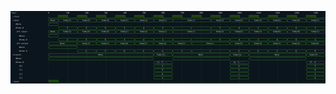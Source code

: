 

<p>
<svg viewBox="0 0 1651 380" xmlns="http://www.w3.org/2000/svg">
<defs>
<clipPath id="clip">
<rect height="380" width="1651" x="0" y="0"/>
</clipPath>
</defs>
<rect fill="#0B151D" height="380" stroke="darkblue" width="1651" x="0" y="0"/>
<line stroke="#333333" stroke-width="1" x1="200" x2="200" y1="0" y2="380"/>
<text clip-path="url(#clip)" dominant-baseline="middle" fill="#D4D4D4" font-family="monospace" font-size="10px" text-anchor="middle" x="200" y="10">
0
</text>
<line stroke="#333333" stroke-width="1" x1="300" x2="300" y1="0" y2="380"/>
<text clip-path="url(#clip)" dominant-baseline="middle" fill="#D4D4D4" font-family="monospace" font-size="10px" text-anchor="middle" x="300" y="10">
100
</text>
<line stroke="#333333" stroke-width="1" x1="400" x2="400" y1="0" y2="380"/>
<text clip-path="url(#clip)" dominant-baseline="middle" fill="#D4D4D4" font-family="monospace" font-size="10px" text-anchor="middle" x="400" y="10">
200
</text>
<line stroke="#333333" stroke-width="1" x1="500" x2="500" y1="0" y2="380"/>
<text clip-path="url(#clip)" dominant-baseline="middle" fill="#D4D4D4" font-family="monospace" font-size="10px" text-anchor="middle" x="500" y="10">
300
</text>
<line stroke="#333333" stroke-width="1" x1="600" x2="600" y1="0" y2="380"/>
<text clip-path="url(#clip)" dominant-baseline="middle" fill="#D4D4D4" font-family="monospace" font-size="10px" text-anchor="middle" x="600" y="10">
400
</text>
<line stroke="#333333" stroke-width="1" x1="700" x2="700" y1="0" y2="380"/>
<text clip-path="url(#clip)" dominant-baseline="middle" fill="#D4D4D4" font-family="monospace" font-size="10px" text-anchor="middle" x="700" y="10">
500
</text>
<line stroke="#333333" stroke-width="1" x1="800" x2="800" y1="0" y2="380"/>
<text clip-path="url(#clip)" dominant-baseline="middle" fill="#D4D4D4" font-family="monospace" font-size="10px" text-anchor="middle" x="800" y="10">
600
</text>
<line stroke="#333333" stroke-width="1" x1="900" x2="900" y1="0" y2="380"/>
<text clip-path="url(#clip)" dominant-baseline="middle" fill="#D4D4D4" font-family="monospace" font-size="10px" text-anchor="middle" x="900" y="10">
700
</text>
<line stroke="#333333" stroke-width="1" x1="1000" x2="1000" y1="0" y2="380"/>
<text clip-path="url(#clip)" dominant-baseline="middle" fill="#D4D4D4" font-family="monospace" font-size="10px" text-anchor="middle" x="1000" y="10">
800
</text>
<line stroke="#333333" stroke-width="1" x1="1100" x2="1100" y1="0" y2="380"/>
<text clip-path="url(#clip)" dominant-baseline="middle" fill="#D4D4D4" font-family="monospace" font-size="10px" text-anchor="middle" x="1100" y="10">
900
</text>
<line stroke="#333333" stroke-width="1" x1="1200" x2="1200" y1="0" y2="380"/>
<text clip-path="url(#clip)" dominant-baseline="middle" fill="#D4D4D4" font-family="monospace" font-size="10px" text-anchor="middle" x="1200" y="10">
1000
</text>
<line stroke="#333333" stroke-width="1" x1="1300" x2="1300" y1="0" y2="380"/>
<text clip-path="url(#clip)" dominant-baseline="middle" fill="#D4D4D4" font-family="monospace" font-size="10px" text-anchor="middle" x="1300" y="10">
1100
</text>
<line stroke="#333333" stroke-width="1" x1="1400" x2="1400" y1="0" y2="380"/>
<text clip-path="url(#clip)" dominant-baseline="middle" fill="#D4D4D4" font-family="monospace" font-size="10px" text-anchor="middle" x="1400" y="10">
1200
</text>
<line stroke="#333333" stroke-width="1" x1="1500" x2="1500" y1="0" y2="380"/>
<text clip-path="url(#clip)" dominant-baseline="middle" fill="#D4D4D4" font-family="monospace" font-size="10px" text-anchor="middle" x="1500" y="10">
1300
</text>
<line stroke="#333333" stroke-width="1" x1="1600" x2="1600" y1="0" y2="380"/>
<text clip-path="url(#clip)" dominant-baseline="middle" fill="#D4D4D4" font-family="monospace" font-size="10px" text-anchor="middle" x="1600" y="10">
1400
</text>
<text dominant-baseline="middle" fill="#D4D4D4" font-family="monospace" font-size="10px" text-anchor="start" x="3" y="10">
Time:
</text>
<text dominant-baseline="middle" fill="#D4D4D4" font-family="monospace" font-size="10px" text-anchor="start" x="3" xml:space="preserve" y="30">
.clock
<title>top.clock</title>
</text>
<path d="M 200 30 L 200 37 L 250 37 L 250 30" fill="none" stroke="#56C126" stroke-width="1"/>
<rect fill="#1C400C" height="14" stroke="none" width="48" x="251" y="23"/>
<path d="M 250 30 L 250 23 L 300 23 L 300 30" fill="none" stroke="#56C126" stroke-width="1"/>
<path d="M 300 30 L 300 37 L 350 37 L 350 30" fill="none" stroke="#56C126" stroke-width="1"/>
<rect fill="#1C400C" height="14" stroke="none" width="48" x="351" y="23"/>
<path d="M 350 30 L 350 23 L 400 23 L 400 30" fill="none" stroke="#56C126" stroke-width="1"/>
<path d="M 400 30 L 400 37 L 450 37 L 450 30" fill="none" stroke="#56C126" stroke-width="1"/>
<rect fill="#1C400C" height="14" stroke="none" width="48" x="451" y="23"/>
<path d="M 450 30 L 450 23 L 500 23 L 500 30" fill="none" stroke="#56C126" stroke-width="1"/>
<path d="M 500 30 L 500 37 L 550 37 L 550 30" fill="none" stroke="#56C126" stroke-width="1"/>
<rect fill="#1C400C" height="14" stroke="none" width="48" x="551" y="23"/>
<path d="M 550 30 L 550 23 L 600 23 L 600 30" fill="none" stroke="#56C126" stroke-width="1"/>
<path d="M 600 30 L 600 37 L 650 37 L 650 30" fill="none" stroke="#56C126" stroke-width="1"/>
<rect fill="#1C400C" height="14" stroke="none" width="48" x="651" y="23"/>
<path d="M 650 30 L 650 23 L 700 23 L 700 30" fill="none" stroke="#56C126" stroke-width="1"/>
<path d="M 700 30 L 700 37 L 750 37 L 750 30" fill="none" stroke="#56C126" stroke-width="1"/>
<rect fill="#1C400C" height="14" stroke="none" width="48" x="751" y="23"/>
<path d="M 750 30 L 750 23 L 800 23 L 800 30" fill="none" stroke="#56C126" stroke-width="1"/>
<path d="M 800 30 L 800 37 L 850 37 L 850 30" fill="none" stroke="#56C126" stroke-width="1"/>
<rect fill="#1C400C" height="14" stroke="none" width="48" x="851" y="23"/>
<path d="M 850 30 L 850 23 L 900 23 L 900 30" fill="none" stroke="#56C126" stroke-width="1"/>
<path d="M 900 30 L 900 37 L 950 37 L 950 30" fill="none" stroke="#56C126" stroke-width="1"/>
<rect fill="#1C400C" height="14" stroke="none" width="48" x="951" y="23"/>
<path d="M 950 30 L 950 23 L 1000 23 L 1000 30" fill="none" stroke="#56C126" stroke-width="1"/>
<path d="M 1000 30 L 1000 37 L 1050 37 L 1050 30" fill="none" stroke="#56C126" stroke-width="1"/>
<rect fill="#1C400C" height="14" stroke="none" width="48" x="1051" y="23"/>
<path d="M 1050 30 L 1050 23 L 1100 23 L 1100 30" fill="none" stroke="#56C126" stroke-width="1"/>
<path d="M 1100 30 L 1100 37 L 1150 37 L 1150 30" fill="none" stroke="#56C126" stroke-width="1"/>
<rect fill="#1C400C" height="14" stroke="none" width="48" x="1151" y="23"/>
<path d="M 1150 30 L 1150 23 L 1200 23 L 1200 30" fill="none" stroke="#56C126" stroke-width="1"/>
<path d="M 1200 30 L 1200 37 L 1250 37 L 1250 30" fill="none" stroke="#56C126" stroke-width="1"/>
<rect fill="#1C400C" height="14" stroke="none" width="48" x="1251" y="23"/>
<path d="M 1250 30 L 1250 23 L 1300 23 L 1300 30" fill="none" stroke="#56C126" stroke-width="1"/>
<path d="M 1300 30 L 1300 37 L 1350 37 L 1350 30" fill="none" stroke="#56C126" stroke-width="1"/>
<rect fill="#1C400C" height="14" stroke="none" width="48" x="1351" y="23"/>
<path d="M 1350 30 L 1350 23 L 1400 23 L 1400 30" fill="none" stroke="#56C126" stroke-width="1"/>
<path d="M 1400 30 L 1400 37 L 1450 37 L 1450 30" fill="none" stroke="#56C126" stroke-width="1"/>
<rect fill="#1C400C" height="14" stroke="none" width="48" x="1451" y="23"/>
<path d="M 1450 30 L 1450 23 L 1500 23 L 1500 30" fill="none" stroke="#56C126" stroke-width="1"/>
<path d="M 1500 30 L 1500 37 L 1550 37 L 1550 30" fill="none" stroke="#56C126" stroke-width="1"/>
<rect fill="#1C400C" height="14" stroke="none" width="48" x="1551" y="23"/>
<path d="M 1550 30 L 1550 23 L 1600 23 L 1600 30" fill="none" stroke="#56C126" stroke-width="1"/>
<path d="M 1600 30 L 1600 37 L 1650 37 L 1650 30" fill="none" stroke="#56C126" stroke-width="1"/>
<text dominant-baseline="middle" fill="#D4D4D4" font-family="monospace" font-size="10px" text-anchor="start" x="3" xml:space="preserve" y="50">
.input
<title>top.input</title>
</text>
<path d="M 200 50 L 203 43 L 248 43 L 251 50 L 248 57 L 203 57 Z" fill="none" stroke="#56C126" stroke-width="1"/>
<text dominant-baseline="middle" fill="#D4D4D4" font-family="monospace" font-size="10px" text-anchor="middle" x="225" xml:space="preserve" y="50">
None
<title>None</title>
</text>
<path d="M 251 50 L 254 43 L 348 43 L 351 50 L 348 57 L 254 57 Z" fill="none" stroke="#56C126" stroke-width="1"/>
<text dominant-baseline="middle" fill="#D4D4D4" font-family="monospace" font-size="10px" text-anchor="middle" x="301" xml:space="preserve" y="50">
Some(2)
<title>Some(2)</title>
</text>
<path d="M 351 50 L 354 43 L 448 43 L 451 50 L 448 57 L 354 57 Z" fill="none" stroke="#56C126" stroke-width="1"/>
<text dominant-baseline="middle" fill="#D4D4D4" font-family="monospace" font-size="10px" text-anchor="middle" x="401" xml:space="preserve" y="50">
Some(5)
<title>Some(5)</title>
</text>
<path d="M 451 50 L 454 43 L 548 43 L 551 50 L 548 57 L 454 57 Z" fill="none" stroke="#56C126" stroke-width="1"/>
<text dominant-baseline="middle" fill="#D4D4D4" font-family="monospace" font-size="10px" text-anchor="middle" x="501" xml:space="preserve" y="50">
Some(6)
<title>Some(6)</title>
</text>
<path d="M 551 50 L 554 43 L 648 43 L 651 50 L 648 57 L 554 57 Z" fill="none" stroke="#56C126" stroke-width="1"/>
<text dominant-baseline="middle" fill="#D4D4D4" font-family="monospace" font-size="10px" text-anchor="middle" x="601" xml:space="preserve" y="50">
Some(2)
<title>Some(2)</title>
</text>
<path d="M 651 50 L 654 43 L 748 43 L 751 50 L 748 57 L 654 57 Z" fill="none" stroke="#56C126" stroke-width="1"/>
<text dominant-baseline="middle" fill="#D4D4D4" font-family="monospace" font-size="10px" text-anchor="middle" x="701" xml:space="preserve" y="50">
Some(a)
<title>Some(a)</title>
</text>
<path d="M 751 50 L 754 43 L 848 43 L 851 50 L 848 57 L 754 57 Z" fill="none" stroke="#56C126" stroke-width="1"/>
<text dominant-baseline="middle" fill="#D4D4D4" font-family="monospace" font-size="10px" text-anchor="middle" x="801" xml:space="preserve" y="50">
Some(1)
<title>Some(1)</title>
</text>
<path d="M 851 50 L 854 43 L 1048 43 L 1051 50 L 1048 57 L 854 57 Z" fill="none" stroke="#56C126" stroke-width="1"/>
<text dominant-baseline="middle" fill="#D4D4D4" font-family="monospace" font-size="10px" text-anchor="middle" x="951" xml:space="preserve" y="50">
Some(c)
<title>Some(c)</title>
</text>
<path d="M 1051 50 L 1054 43 L 1148 43 L 1151 50 L 1148 57 L 1054 57 Z" fill="none" stroke="#56C126" stroke-width="1"/>
<text dominant-baseline="middle" fill="#D4D4D4" font-family="monospace" font-size="10px" text-anchor="middle" x="1101" xml:space="preserve" y="50">
Some(5)
<title>Some(5)</title>
</text>
<path d="M 1151 50 L 1154 43 L 1248 43 L 1251 50 L 1248 57 L 1154 57 Z" fill="none" stroke="#56C126" stroke-width="1"/>
<text dominant-baseline="middle" fill="#D4D4D4" font-family="monospace" font-size="10px" text-anchor="middle" x="1201" xml:space="preserve" y="50">
Some(d)
<title>Some(d)</title>
</text>
<path d="M 1251 50 L 1254 43 L 1348 43 L 1351 50 L 1348 57 L 1254 57 Z" fill="none" stroke="#56C126" stroke-width="1"/>
<text dominant-baseline="middle" fill="#D4D4D4" font-family="monospace" font-size="10px" text-anchor="middle" x="1301" xml:space="preserve" y="50">
Some(1)
<title>Some(1)</title>
</text>
<path d="M 1351 50 L 1354 43 L 1448 43 L 1451 50 L 1448 57 L 1354 57 Z" fill="none" stroke="#56C126" stroke-width="1"/>
<text dominant-baseline="middle" fill="#D4D4D4" font-family="monospace" font-size="10px" text-anchor="middle" x="1401" xml:space="preserve" y="50">
Some(b)
<title>Some(b)</title>
</text>
<path d="M 1451 50 L 1454 43 L 1548 43 L 1551 50 L 1548 57 L 1454 57 Z" fill="none" stroke="#56C126" stroke-width="1"/>
<text dominant-baseline="middle" fill="#D4D4D4" font-family="monospace" font-size="10px" text-anchor="middle" x="1501" xml:space="preserve" y="50">
Some(6)
<title>Some(6)</title>
</text>
<path d="M 1551 50 L 1554 43 L 1648 43 L 1651 50 L 1648 57 L 1554 57 Z" fill="none" stroke="#56C126" stroke-width="1"/>
<text dominant-baseline="middle" fill="#D4D4D4" font-family="monospace" font-size="10px" text-anchor="middle" x="1601" xml:space="preserve" y="50">
Some(1)
<title>Some(1)</title>
</text>
<text dominant-baseline="middle" fill="#D4D4D4" font-family="monospace" font-size="10px" text-anchor="start" x="3" xml:space="preserve" y="70">
   #None
<title>top.input#None</title>
</text>
<path d="M 200 70 L 203 63 L 248 63 L 251 70 L 248 77 L 203 77 Z" fill="none" stroke="#56C126" stroke-width="1"/>
<text dominant-baseline="middle" fill="#D4D4D4" font-family="monospace" font-size="10px" text-anchor="middle" x="225" xml:space="preserve" y="70">

<title></title>
</text>
<text dominant-baseline="middle" fill="#D4D4D4" font-family="monospace" font-size="10px" text-anchor="start" x="3" xml:space="preserve" y="90">
   #Some.0
<title>top.input#Some.0</title>
</text>
<path d="M 251 90 L 254 83 L 348 83 L 351 90 L 348 97 L 254 97 Z" fill="none" stroke="#56C126" stroke-width="1"/>
<text dominant-baseline="middle" fill="#D4D4D4" font-family="monospace" font-size="10px" text-anchor="middle" x="301" xml:space="preserve" y="90">
2
<title>2</title>
</text>
<path d="M 351 90 L 354 83 L 448 83 L 451 90 L 448 97 L 354 97 Z" fill="none" stroke="#56C126" stroke-width="1"/>
<text dominant-baseline="middle" fill="#D4D4D4" font-family="monospace" font-size="10px" text-anchor="middle" x="401" xml:space="preserve" y="90">
5
<title>5</title>
</text>
<path d="M 451 90 L 454 83 L 548 83 L 551 90 L 548 97 L 454 97 Z" fill="none" stroke="#56C126" stroke-width="1"/>
<text dominant-baseline="middle" fill="#D4D4D4" font-family="monospace" font-size="10px" text-anchor="middle" x="501" xml:space="preserve" y="90">
6
<title>6</title>
</text>
<path d="M 551 90 L 554 83 L 648 83 L 651 90 L 648 97 L 554 97 Z" fill="none" stroke="#56C126" stroke-width="1"/>
<text dominant-baseline="middle" fill="#D4D4D4" font-family="monospace" font-size="10px" text-anchor="middle" x="601" xml:space="preserve" y="90">
2
<title>2</title>
</text>
<path d="M 651 90 L 654 83 L 748 83 L 751 90 L 748 97 L 654 97 Z" fill="none" stroke="#56C126" stroke-width="1"/>
<text dominant-baseline="middle" fill="#D4D4D4" font-family="monospace" font-size="10px" text-anchor="middle" x="701" xml:space="preserve" y="90">
a
<title>a</title>
</text>
<path d="M 751 90 L 754 83 L 848 83 L 851 90 L 848 97 L 754 97 Z" fill="none" stroke="#56C126" stroke-width="1"/>
<text dominant-baseline="middle" fill="#D4D4D4" font-family="monospace" font-size="10px" text-anchor="middle" x="801" xml:space="preserve" y="90">
1
<title>1</title>
</text>
<path d="M 851 90 L 854 83 L 1048 83 L 1051 90 L 1048 97 L 854 97 Z" fill="none" stroke="#56C126" stroke-width="1"/>
<text dominant-baseline="middle" fill="#D4D4D4" font-family="monospace" font-size="10px" text-anchor="middle" x="951" xml:space="preserve" y="90">
c
<title>c</title>
</text>
<path d="M 1051 90 L 1054 83 L 1148 83 L 1151 90 L 1148 97 L 1054 97 Z" fill="none" stroke="#56C126" stroke-width="1"/>
<text dominant-baseline="middle" fill="#D4D4D4" font-family="monospace" font-size="10px" text-anchor="middle" x="1101" xml:space="preserve" y="90">
5
<title>5</title>
</text>
<path d="M 1151 90 L 1154 83 L 1248 83 L 1251 90 L 1248 97 L 1154 97 Z" fill="none" stroke="#56C126" stroke-width="1"/>
<text dominant-baseline="middle" fill="#D4D4D4" font-family="monospace" font-size="10px" text-anchor="middle" x="1201" xml:space="preserve" y="90">
d
<title>d</title>
</text>
<path d="M 1251 90 L 1254 83 L 1348 83 L 1351 90 L 1348 97 L 1254 97 Z" fill="none" stroke="#56C126" stroke-width="1"/>
<text dominant-baseline="middle" fill="#D4D4D4" font-family="monospace" font-size="10px" text-anchor="middle" x="1301" xml:space="preserve" y="90">
1
<title>1</title>
</text>
<path d="M 1351 90 L 1354 83 L 1448 83 L 1451 90 L 1448 97 L 1354 97 Z" fill="none" stroke="#56C126" stroke-width="1"/>
<text dominant-baseline="middle" fill="#D4D4D4" font-family="monospace" font-size="10px" text-anchor="middle" x="1401" xml:space="preserve" y="90">
b
<title>b</title>
</text>
<path d="M 1451 90 L 1454 83 L 1548 83 L 1551 90 L 1548 97 L 1454 97 Z" fill="none" stroke="#56C126" stroke-width="1"/>
<text dominant-baseline="middle" fill="#D4D4D4" font-family="monospace" font-size="10px" text-anchor="middle" x="1501" xml:space="preserve" y="90">
6
<title>6</title>
</text>
<path d="M 1551 90 L 1554 83 L 1648 83 L 1651 90 L 1648 97 L 1554 97 Z" fill="none" stroke="#56C126" stroke-width="1"/>
<text dominant-baseline="middle" fill="#D4D4D4" font-family="monospace" font-size="10px" text-anchor="middle" x="1601" xml:space="preserve" y="90">
1
<title>1</title>
</text>
<text dominant-baseline="middle" fill="#D4D4D4" font-family="monospace" font-size="10px" text-anchor="start" x="3" xml:space="preserve" y="110">
   .dff.input
<title>top.input.dff.input</title>
</text>
<path d="M 200 110 L 203 103 L 248 103 L 251 110 L 248 117 L 203 117 Z" fill="none" stroke="#56C126" stroke-width="1"/>
<text dominant-baseline="middle" fill="#D4D4D4" font-family="monospace" font-size="10px" text-anchor="middle" x="225" xml:space="preserve" y="110">
None
<title>None</title>
</text>
<path d="M 251 110 L 254 103 L 348 103 L 351 110 L 348 117 L 254 117 Z" fill="none" stroke="#56C126" stroke-width="1"/>
<text dominant-baseline="middle" fill="#D4D4D4" font-family="monospace" font-size="10px" text-anchor="middle" x="301" xml:space="preserve" y="110">
Some(2)
<title>Some(2)</title>
</text>
<path d="M 351 110 L 354 103 L 448 103 L 451 110 L 448 117 L 354 117 Z" fill="none" stroke="#56C126" stroke-width="1"/>
<text dominant-baseline="middle" fill="#D4D4D4" font-family="monospace" font-size="10px" text-anchor="middle" x="401" xml:space="preserve" y="110">
Some(5)
<title>Some(5)</title>
</text>
<path d="M 451 110 L 454 103 L 548 103 L 551 110 L 548 117 L 454 117 Z" fill="none" stroke="#56C126" stroke-width="1"/>
<text dominant-baseline="middle" fill="#D4D4D4" font-family="monospace" font-size="10px" text-anchor="middle" x="501" xml:space="preserve" y="110">
Some(6)
<title>Some(6)</title>
</text>
<path d="M 551 110 L 554 103 L 648 103 L 651 110 L 648 117 L 554 117 Z" fill="none" stroke="#56C126" stroke-width="1"/>
<text dominant-baseline="middle" fill="#D4D4D4" font-family="monospace" font-size="10px" text-anchor="middle" x="601" xml:space="preserve" y="110">
Some(2)
<title>Some(2)</title>
</text>
<path d="M 651 110 L 654 103 L 748 103 L 751 110 L 748 117 L 654 117 Z" fill="none" stroke="#56C126" stroke-width="1"/>
<text dominant-baseline="middle" fill="#D4D4D4" font-family="monospace" font-size="10px" text-anchor="middle" x="701" xml:space="preserve" y="110">
Some(a)
<title>Some(a)</title>
</text>
<path d="M 751 110 L 754 103 L 848 103 L 851 110 L 848 117 L 754 117 Z" fill="none" stroke="#56C126" stroke-width="1"/>
<text dominant-baseline="middle" fill="#D4D4D4" font-family="monospace" font-size="10px" text-anchor="middle" x="801" xml:space="preserve" y="110">
Some(1)
<title>Some(1)</title>
</text>
<path d="M 851 110 L 854 103 L 1048 103 L 1051 110 L 1048 117 L 854 117 Z" fill="none" stroke="#56C126" stroke-width="1"/>
<text dominant-baseline="middle" fill="#D4D4D4" font-family="monospace" font-size="10px" text-anchor="middle" x="951" xml:space="preserve" y="110">
Some(c)
<title>Some(c)</title>
</text>
<path d="M 1051 110 L 1054 103 L 1148 103 L 1151 110 L 1148 117 L 1054 117 Z" fill="none" stroke="#56C126" stroke-width="1"/>
<text dominant-baseline="middle" fill="#D4D4D4" font-family="monospace" font-size="10px" text-anchor="middle" x="1101" xml:space="preserve" y="110">
Some(5)
<title>Some(5)</title>
</text>
<path d="M 1151 110 L 1154 103 L 1248 103 L 1251 110 L 1248 117 L 1154 117 Z" fill="none" stroke="#56C126" stroke-width="1"/>
<text dominant-baseline="middle" fill="#D4D4D4" font-family="monospace" font-size="10px" text-anchor="middle" x="1201" xml:space="preserve" y="110">
Some(d)
<title>Some(d)</title>
</text>
<path d="M 1251 110 L 1254 103 L 1348 103 L 1351 110 L 1348 117 L 1254 117 Z" fill="none" stroke="#56C126" stroke-width="1"/>
<text dominant-baseline="middle" fill="#D4D4D4" font-family="monospace" font-size="10px" text-anchor="middle" x="1301" xml:space="preserve" y="110">
Some(1)
<title>Some(1)</title>
</text>
<path d="M 1351 110 L 1354 103 L 1448 103 L 1451 110 L 1448 117 L 1354 117 Z" fill="none" stroke="#56C126" stroke-width="1"/>
<text dominant-baseline="middle" fill="#D4D4D4" font-family="monospace" font-size="10px" text-anchor="middle" x="1401" xml:space="preserve" y="110">
Some(b)
<title>Some(b)</title>
</text>
<path d="M 1451 110 L 1454 103 L 1548 103 L 1551 110 L 1548 117 L 1454 117 Z" fill="none" stroke="#56C126" stroke-width="1"/>
<text dominant-baseline="middle" fill="#D4D4D4" font-family="monospace" font-size="10px" text-anchor="middle" x="1501" xml:space="preserve" y="110">
Some(6)
<title>Some(6)</title>
</text>
<path d="M 1551 110 L 1554 103 L 1648 103 L 1651 110 L 1648 117 L 1554 117 Z" fill="none" stroke="#56C126" stroke-width="1"/>
<text dominant-baseline="middle" fill="#D4D4D4" font-family="monospace" font-size="10px" text-anchor="middle" x="1601" xml:space="preserve" y="110">
Some(1)
<title>Some(1)</title>
</text>
<text dominant-baseline="middle" fill="#D4D4D4" font-family="monospace" font-size="10px" text-anchor="start" x="3" xml:space="preserve" y="130">
      #None
<title>top.input.dff.input#None</title>
</text>
<path d="M 200 130 L 203 123 L 248 123 L 251 130 L 248 137 L 203 137 Z" fill="none" stroke="#56C126" stroke-width="1"/>
<text dominant-baseline="middle" fill="#D4D4D4" font-family="monospace" font-size="10px" text-anchor="middle" x="225" xml:space="preserve" y="130">

<title></title>
</text>
<text dominant-baseline="middle" fill="#D4D4D4" font-family="monospace" font-size="10px" text-anchor="start" x="3" xml:space="preserve" y="150">
      #Some.0
<title>top.input.dff.input#Some.0</title>
</text>
<path d="M 251 150 L 254 143 L 348 143 L 351 150 L 348 157 L 254 157 Z" fill="none" stroke="#56C126" stroke-width="1"/>
<text dominant-baseline="middle" fill="#D4D4D4" font-family="monospace" font-size="10px" text-anchor="middle" x="301" xml:space="preserve" y="150">
2
<title>2</title>
</text>
<path d="M 351 150 L 354 143 L 448 143 L 451 150 L 448 157 L 354 157 Z" fill="none" stroke="#56C126" stroke-width="1"/>
<text dominant-baseline="middle" fill="#D4D4D4" font-family="monospace" font-size="10px" text-anchor="middle" x="401" xml:space="preserve" y="150">
5
<title>5</title>
</text>
<path d="M 451 150 L 454 143 L 548 143 L 551 150 L 548 157 L 454 157 Z" fill="none" stroke="#56C126" stroke-width="1"/>
<text dominant-baseline="middle" fill="#D4D4D4" font-family="monospace" font-size="10px" text-anchor="middle" x="501" xml:space="preserve" y="150">
6
<title>6</title>
</text>
<path d="M 551 150 L 554 143 L 648 143 L 651 150 L 648 157 L 554 157 Z" fill="none" stroke="#56C126" stroke-width="1"/>
<text dominant-baseline="middle" fill="#D4D4D4" font-family="monospace" font-size="10px" text-anchor="middle" x="601" xml:space="preserve" y="150">
2
<title>2</title>
</text>
<path d="M 651 150 L 654 143 L 748 143 L 751 150 L 748 157 L 654 157 Z" fill="none" stroke="#56C126" stroke-width="1"/>
<text dominant-baseline="middle" fill="#D4D4D4" font-family="monospace" font-size="10px" text-anchor="middle" x="701" xml:space="preserve" y="150">
a
<title>a</title>
</text>
<path d="M 751 150 L 754 143 L 848 143 L 851 150 L 848 157 L 754 157 Z" fill="none" stroke="#56C126" stroke-width="1"/>
<text dominant-baseline="middle" fill="#D4D4D4" font-family="monospace" font-size="10px" text-anchor="middle" x="801" xml:space="preserve" y="150">
1
<title>1</title>
</text>
<path d="M 851 150 L 854 143 L 1048 143 L 1051 150 L 1048 157 L 854 157 Z" fill="none" stroke="#56C126" stroke-width="1"/>
<text dominant-baseline="middle" fill="#D4D4D4" font-family="monospace" font-size="10px" text-anchor="middle" x="951" xml:space="preserve" y="150">
c
<title>c</title>
</text>
<path d="M 1051 150 L 1054 143 L 1148 143 L 1151 150 L 1148 157 L 1054 157 Z" fill="none" stroke="#56C126" stroke-width="1"/>
<text dominant-baseline="middle" fill="#D4D4D4" font-family="monospace" font-size="10px" text-anchor="middle" x="1101" xml:space="preserve" y="150">
5
<title>5</title>
</text>
<path d="M 1151 150 L 1154 143 L 1248 143 L 1251 150 L 1248 157 L 1154 157 Z" fill="none" stroke="#56C126" stroke-width="1"/>
<text dominant-baseline="middle" fill="#D4D4D4" font-family="monospace" font-size="10px" text-anchor="middle" x="1201" xml:space="preserve" y="150">
d
<title>d</title>
</text>
<path d="M 1251 150 L 1254 143 L 1348 143 L 1351 150 L 1348 157 L 1254 157 Z" fill="none" stroke="#56C126" stroke-width="1"/>
<text dominant-baseline="middle" fill="#D4D4D4" font-family="monospace" font-size="10px" text-anchor="middle" x="1301" xml:space="preserve" y="150">
1
<title>1</title>
</text>
<path d="M 1351 150 L 1354 143 L 1448 143 L 1451 150 L 1448 157 L 1354 157 Z" fill="none" stroke="#56C126" stroke-width="1"/>
<text dominant-baseline="middle" fill="#D4D4D4" font-family="monospace" font-size="10px" text-anchor="middle" x="1401" xml:space="preserve" y="150">
b
<title>b</title>
</text>
<path d="M 1451 150 L 1454 143 L 1548 143 L 1551 150 L 1548 157 L 1454 157 Z" fill="none" stroke="#56C126" stroke-width="1"/>
<text dominant-baseline="middle" fill="#D4D4D4" font-family="monospace" font-size="10px" text-anchor="middle" x="1501" xml:space="preserve" y="150">
6
<title>6</title>
</text>
<path d="M 1551 150 L 1554 143 L 1648 143 L 1651 150 L 1648 157 L 1554 157 Z" fill="none" stroke="#56C126" stroke-width="1"/>
<text dominant-baseline="middle" fill="#D4D4D4" font-family="monospace" font-size="10px" text-anchor="middle" x="1601" xml:space="preserve" y="150">
1
<title>1</title>
</text>
<text dominant-baseline="middle" fill="#D4D4D4" font-family="monospace" font-size="10px" text-anchor="start" x="3" xml:space="preserve" y="170">
   .dff.output
<title>top.input.dff.output</title>
</text>
<path d="M 200 170 L 203 163 L 347 163 L 350 170 L 347 177 L 203 177 Z" fill="none" stroke="#56C126" stroke-width="1"/>
<text dominant-baseline="middle" fill="#D4D4D4" font-family="monospace" font-size="10px" text-anchor="middle" x="275" xml:space="preserve" y="170">
None
<title>None</title>
</text>
<path d="M 350 170 L 353 163 L 447 163 L 450 170 L 447 177 L 353 177 Z" fill="none" stroke="#56C126" stroke-width="1"/>
<text dominant-baseline="middle" fill="#D4D4D4" font-family="monospace" font-size="10px" text-anchor="middle" x="400" xml:space="preserve" y="170">
Some(2)
<title>Some(2)</title>
</text>
<path d="M 450 170 L 453 163 L 547 163 L 550 170 L 547 177 L 453 177 Z" fill="none" stroke="#56C126" stroke-width="1"/>
<text dominant-baseline="middle" fill="#D4D4D4" font-family="monospace" font-size="10px" text-anchor="middle" x="500" xml:space="preserve" y="170">
Some(5)
<title>Some(5)</title>
</text>
<path d="M 550 170 L 553 163 L 647 163 L 650 170 L 647 177 L 553 177 Z" fill="none" stroke="#56C126" stroke-width="1"/>
<text dominant-baseline="middle" fill="#D4D4D4" font-family="monospace" font-size="10px" text-anchor="middle" x="600" xml:space="preserve" y="170">
Some(6)
<title>Some(6)</title>
</text>
<path d="M 650 170 L 653 163 L 747 163 L 750 170 L 747 177 L 653 177 Z" fill="none" stroke="#56C126" stroke-width="1"/>
<text dominant-baseline="middle" fill="#D4D4D4" font-family="monospace" font-size="10px" text-anchor="middle" x="700" xml:space="preserve" y="170">
Some(2)
<title>Some(2)</title>
</text>
<path d="M 750 170 L 753 163 L 847 163 L 850 170 L 847 177 L 753 177 Z" fill="none" stroke="#56C126" stroke-width="1"/>
<text dominant-baseline="middle" fill="#D4D4D4" font-family="monospace" font-size="10px" text-anchor="middle" x="800" xml:space="preserve" y="170">
Some(a)
<title>Some(a)</title>
</text>
<path d="M 850 170 L 853 163 L 947 163 L 950 170 L 947 177 L 853 177 Z" fill="none" stroke="#56C126" stroke-width="1"/>
<text dominant-baseline="middle" fill="#D4D4D4" font-family="monospace" font-size="10px" text-anchor="middle" x="900" xml:space="preserve" y="170">
Some(1)
<title>Some(1)</title>
</text>
<path d="M 950 170 L 953 163 L 1147 163 L 1150 170 L 1147 177 L 953 177 Z" fill="none" stroke="#56C126" stroke-width="1"/>
<text dominant-baseline="middle" fill="#D4D4D4" font-family="monospace" font-size="10px" text-anchor="middle" x="1050" xml:space="preserve" y="170">
Some(c)
<title>Some(c)</title>
</text>
<path d="M 1150 170 L 1153 163 L 1247 163 L 1250 170 L 1247 177 L 1153 177 Z" fill="none" stroke="#56C126" stroke-width="1"/>
<text dominant-baseline="middle" fill="#D4D4D4" font-family="monospace" font-size="10px" text-anchor="middle" x="1200" xml:space="preserve" y="170">
Some(5)
<title>Some(5)</title>
</text>
<path d="M 1250 170 L 1253 163 L 1347 163 L 1350 170 L 1347 177 L 1253 177 Z" fill="none" stroke="#56C126" stroke-width="1"/>
<text dominant-baseline="middle" fill="#D4D4D4" font-family="monospace" font-size="10px" text-anchor="middle" x="1300" xml:space="preserve" y="170">
Some(d)
<title>Some(d)</title>
</text>
<path d="M 1350 170 L 1353 163 L 1447 163 L 1450 170 L 1447 177 L 1353 177 Z" fill="none" stroke="#56C126" stroke-width="1"/>
<text dominant-baseline="middle" fill="#D4D4D4" font-family="monospace" font-size="10px" text-anchor="middle" x="1400" xml:space="preserve" y="170">
Some(1)
<title>Some(1)</title>
</text>
<path d="M 1450 170 L 1453 163 L 1547 163 L 1550 170 L 1547 177 L 1453 177 Z" fill="none" stroke="#56C126" stroke-width="1"/>
<text dominant-baseline="middle" fill="#D4D4D4" font-family="monospace" font-size="10px" text-anchor="middle" x="1500" xml:space="preserve" y="170">
Some(b)
<title>Some(b)</title>
</text>
<path d="M 1550 170 L 1553 163 L 1647 163 L 1650 170 L 1647 177 L 1553 177 Z" fill="none" stroke="#56C126" stroke-width="1"/>
<text dominant-baseline="middle" fill="#D4D4D4" font-family="monospace" font-size="10px" text-anchor="middle" x="1600" xml:space="preserve" y="170">
Some(6)
<title>Some(6)</title>
</text>
<text dominant-baseline="middle" fill="#D4D4D4" font-family="monospace" font-size="10px" text-anchor="start" x="3" xml:space="preserve" y="190">
      #None
<title>top.input.dff.output#None</title>
</text>
<path d="M 200 190 L 203 183 L 347 183 L 350 190 L 347 197 L 203 197 Z" fill="none" stroke="#56C126" stroke-width="1"/>
<text dominant-baseline="middle" fill="#D4D4D4" font-family="monospace" font-size="10px" text-anchor="middle" x="275" xml:space="preserve" y="190">

<title></title>
</text>
<text dominant-baseline="middle" fill="#D4D4D4" font-family="monospace" font-size="10px" text-anchor="start" x="3" xml:space="preserve" y="210">
      #Some.0
<title>top.input.dff.output#Some.0</title>
</text>
<path d="M 350 210 L 353 203 L 447 203 L 450 210 L 447 217 L 353 217 Z" fill="none" stroke="#56C126" stroke-width="1"/>
<text dominant-baseline="middle" fill="#D4D4D4" font-family="monospace" font-size="10px" text-anchor="middle" x="400" xml:space="preserve" y="210">
2
<title>2</title>
</text>
<path d="M 450 210 L 453 203 L 547 203 L 550 210 L 547 217 L 453 217 Z" fill="none" stroke="#56C126" stroke-width="1"/>
<text dominant-baseline="middle" fill="#D4D4D4" font-family="monospace" font-size="10px" text-anchor="middle" x="500" xml:space="preserve" y="210">
5
<title>5</title>
</text>
<path d="M 550 210 L 553 203 L 647 203 L 650 210 L 647 217 L 553 217 Z" fill="none" stroke="#56C126" stroke-width="1"/>
<text dominant-baseline="middle" fill="#D4D4D4" font-family="monospace" font-size="10px" text-anchor="middle" x="600" xml:space="preserve" y="210">
6
<title>6</title>
</text>
<path d="M 650 210 L 653 203 L 747 203 L 750 210 L 747 217 L 653 217 Z" fill="none" stroke="#56C126" stroke-width="1"/>
<text dominant-baseline="middle" fill="#D4D4D4" font-family="monospace" font-size="10px" text-anchor="middle" x="700" xml:space="preserve" y="210">
2
<title>2</title>
</text>
<path d="M 750 210 L 753 203 L 847 203 L 850 210 L 847 217 L 753 217 Z" fill="none" stroke="#56C126" stroke-width="1"/>
<text dominant-baseline="middle" fill="#D4D4D4" font-family="monospace" font-size="10px" text-anchor="middle" x="800" xml:space="preserve" y="210">
a
<title>a</title>
</text>
<path d="M 850 210 L 853 203 L 947 203 L 950 210 L 947 217 L 853 217 Z" fill="none" stroke="#56C126" stroke-width="1"/>
<text dominant-baseline="middle" fill="#D4D4D4" font-family="monospace" font-size="10px" text-anchor="middle" x="900" xml:space="preserve" y="210">
1
<title>1</title>
</text>
<path d="M 950 210 L 953 203 L 1147 203 L 1150 210 L 1147 217 L 953 217 Z" fill="none" stroke="#56C126" stroke-width="1"/>
<text dominant-baseline="middle" fill="#D4D4D4" font-family="monospace" font-size="10px" text-anchor="middle" x="1050" xml:space="preserve" y="210">
c
<title>c</title>
</text>
<path d="M 1150 210 L 1153 203 L 1247 203 L 1250 210 L 1247 217 L 1153 217 Z" fill="none" stroke="#56C126" stroke-width="1"/>
<text dominant-baseline="middle" fill="#D4D4D4" font-family="monospace" font-size="10px" text-anchor="middle" x="1200" xml:space="preserve" y="210">
5
<title>5</title>
</text>
<path d="M 1250 210 L 1253 203 L 1347 203 L 1350 210 L 1347 217 L 1253 217 Z" fill="none" stroke="#56C126" stroke-width="1"/>
<text dominant-baseline="middle" fill="#D4D4D4" font-family="monospace" font-size="10px" text-anchor="middle" x="1300" xml:space="preserve" y="210">
d
<title>d</title>
</text>
<path d="M 1350 210 L 1353 203 L 1447 203 L 1450 210 L 1447 217 L 1353 217 Z" fill="none" stroke="#56C126" stroke-width="1"/>
<text dominant-baseline="middle" fill="#D4D4D4" font-family="monospace" font-size="10px" text-anchor="middle" x="1400" xml:space="preserve" y="210">
1
<title>1</title>
</text>
<path d="M 1450 210 L 1453 203 L 1547 203 L 1550 210 L 1547 217 L 1453 217 Z" fill="none" stroke="#56C126" stroke-width="1"/>
<text dominant-baseline="middle" fill="#D4D4D4" font-family="monospace" font-size="10px" text-anchor="middle" x="1500" xml:space="preserve" y="210">
b
<title>b</title>
</text>
<path d="M 1550 210 L 1553 203 L 1647 203 L 1650 210 L 1647 217 L 1553 217 Z" fill="none" stroke="#56C126" stroke-width="1"/>
<text dominant-baseline="middle" fill="#D4D4D4" font-family="monospace" font-size="10px" text-anchor="middle" x="1600" xml:space="preserve" y="210">
6
<title>6</title>
</text>
<text dominant-baseline="middle" fill="#D4D4D4" font-family="monospace" font-size="10px" text-anchor="start" x="3" xml:space="preserve" y="230">
.outputs
<title>top.outputs</title>
</text>
<path d="M 200 230 L 203 223 L 747 223 L 750 230 L 747 237 L 203 237 Z" fill="none" stroke="#56C126" stroke-width="1"/>
<text dominant-baseline="middle" fill="#D4D4D4" font-family="monospace" font-size="10px" text-anchor="middle" x="475" xml:space="preserve" y="230">
None
<title>None</title>
</text>
<path d="M 750 230 L 753 223 L 847 223 L 850 230 L 847 237 L 753 237 Z" fill="none" stroke="#56C126" stroke-width="1"/>
<text dominant-baseline="middle" fill="#D4D4D4" font-family="monospace" font-size="10px" text-anchor="middle" x="800" xml:space="preserve" y="230">
Some([2...
<title>Some([2, 5, 6, 2])</title>
</text>
<path d="M 850 230 L 853 223 L 1147 223 L 1150 230 L 1147 237 L 853 237 Z" fill="none" stroke="#56C126" stroke-width="1"/>
<text dominant-baseline="middle" fill="#D4D4D4" font-family="monospace" font-size="10px" text-anchor="middle" x="1000" xml:space="preserve" y="230">
None
<title>None</title>
</text>
<path d="M 1150 230 L 1153 223 L 1247 223 L 1250 230 L 1247 237 L 1153 237 Z" fill="none" stroke="#56C126" stroke-width="1"/>
<text dominant-baseline="middle" fill="#D4D4D4" font-family="monospace" font-size="10px" text-anchor="middle" x="1200" xml:space="preserve" y="230">
Some([a...
<title>Some([a, 1, c, c])</title>
</text>
<path d="M 1250 230 L 1253 223 L 1547 223 L 1550 230 L 1547 237 L 1253 237 Z" fill="none" stroke="#56C126" stroke-width="1"/>
<text dominant-baseline="middle" fill="#D4D4D4" font-family="monospace" font-size="10px" text-anchor="middle" x="1400" xml:space="preserve" y="230">
None
<title>None</title>
</text>
<path d="M 1550 230 L 1553 223 L 1647 223 L 1650 230 L 1647 237 L 1553 237 Z" fill="none" stroke="#56C126" stroke-width="1"/>
<text dominant-baseline="middle" fill="#D4D4D4" font-family="monospace" font-size="10px" text-anchor="middle" x="1600" xml:space="preserve" y="230">
Some([5...
<title>Some([5, d, 1, b])</title>
</text>
<text dominant-baseline="middle" fill="#D4D4D4" font-family="monospace" font-size="10px" text-anchor="start" x="3" xml:space="preserve" y="250">
   #None
<title>top.outputs#None</title>
</text>
<path d="M 200 250 L 203 243 L 747 243 L 750 250 L 747 257 L 203 257 Z" fill="none" stroke="#56C126" stroke-width="1"/>
<text dominant-baseline="middle" fill="#D4D4D4" font-family="monospace" font-size="10px" text-anchor="middle" x="475" xml:space="preserve" y="250">

<title></title>
</text>
<path d="M 850 250 L 853 243 L 1147 243 L 1150 250 L 1147 257 L 853 257 Z" fill="none" stroke="#56C126" stroke-width="1"/>
<text dominant-baseline="middle" fill="#D4D4D4" font-family="monospace" font-size="10px" text-anchor="middle" x="1000" xml:space="preserve" y="250">

<title></title>
</text>
<path d="M 1250 250 L 1253 243 L 1547 243 L 1550 250 L 1547 257 L 1253 257 Z" fill="none" stroke="#56C126" stroke-width="1"/>
<text dominant-baseline="middle" fill="#D4D4D4" font-family="monospace" font-size="10px" text-anchor="middle" x="1400" xml:space="preserve" y="250">

<title></title>
</text>
<text dominant-baseline="middle" fill="#D4D4D4" font-family="monospace" font-size="10px" text-anchor="start" x="3" xml:space="preserve" y="270">
   #Some.0
<title>top.outputs#Some.0</title>
</text>
<path d="M 750 270 L 753 263 L 847 263 L 850 270 L 847 277 L 753 277 Z" fill="none" stroke="#56C126" stroke-width="1"/>
<text dominant-baseline="middle" fill="#D4D4D4" font-family="monospace" font-size="10px" text-anchor="middle" x="800" xml:space="preserve" y="270">
[2, 5, ...
<title>[2, 5, 6, 2]</title>
</text>
<path d="M 1150 270 L 1153 263 L 1247 263 L 1250 270 L 1247 277 L 1153 277 Z" fill="none" stroke="#56C126" stroke-width="1"/>
<text dominant-baseline="middle" fill="#D4D4D4" font-family="monospace" font-size="10px" text-anchor="middle" x="1200" xml:space="preserve" y="270">
[a, 1, ...
<title>[a, 1, c, c]</title>
</text>
<path d="M 1550 270 L 1553 263 L 1647 263 L 1650 270 L 1647 277 L 1553 277 Z" fill="none" stroke="#56C126" stroke-width="1"/>
<text dominant-baseline="middle" fill="#D4D4D4" font-family="monospace" font-size="10px" text-anchor="middle" x="1600" xml:space="preserve" y="270">
[5, d, ...
<title>[5, d, 1, b]</title>
</text>
<text dominant-baseline="middle" fill="#D4D4D4" font-family="monospace" font-size="10px" text-anchor="start" x="3" xml:space="preserve" y="290">
      [0]
<title>top.outputs#Some.0[0]</title>
</text>
<path d="M 750 290 L 753 283 L 847 283 L 850 290 L 847 297 L 753 297 Z" fill="none" stroke="#56C126" stroke-width="1"/>
<text dominant-baseline="middle" fill="#D4D4D4" font-family="monospace" font-size="10px" text-anchor="middle" x="800" xml:space="preserve" y="290">
2
<title>2</title>
</text>
<path d="M 1150 290 L 1153 283 L 1247 283 L 1250 290 L 1247 297 L 1153 297 Z" fill="none" stroke="#56C126" stroke-width="1"/>
<text dominant-baseline="middle" fill="#D4D4D4" font-family="monospace" font-size="10px" text-anchor="middle" x="1200" xml:space="preserve" y="290">
a
<title>a</title>
</text>
<path d="M 1550 290 L 1553 283 L 1647 283 L 1650 290 L 1647 297 L 1553 297 Z" fill="none" stroke="#56C126" stroke-width="1"/>
<text dominant-baseline="middle" fill="#D4D4D4" font-family="monospace" font-size="10px" text-anchor="middle" x="1600" xml:space="preserve" y="290">
5
<title>5</title>
</text>
<text dominant-baseline="middle" fill="#D4D4D4" font-family="monospace" font-size="10px" text-anchor="start" x="3" xml:space="preserve" y="310">
      [1]
<title>top.outputs#Some.0[1]</title>
</text>
<path d="M 750 310 L 753 303 L 847 303 L 850 310 L 847 317 L 753 317 Z" fill="none" stroke="#56C126" stroke-width="1"/>
<text dominant-baseline="middle" fill="#D4D4D4" font-family="monospace" font-size="10px" text-anchor="middle" x="800" xml:space="preserve" y="310">
5
<title>5</title>
</text>
<path d="M 1150 310 L 1153 303 L 1247 303 L 1250 310 L 1247 317 L 1153 317 Z" fill="none" stroke="#56C126" stroke-width="1"/>
<text dominant-baseline="middle" fill="#D4D4D4" font-family="monospace" font-size="10px" text-anchor="middle" x="1200" xml:space="preserve" y="310">
1
<title>1</title>
</text>
<path d="M 1550 310 L 1553 303 L 1647 303 L 1650 310 L 1647 317 L 1553 317 Z" fill="none" stroke="#56C126" stroke-width="1"/>
<text dominant-baseline="middle" fill="#D4D4D4" font-family="monospace" font-size="10px" text-anchor="middle" x="1600" xml:space="preserve" y="310">
d
<title>d</title>
</text>
<text dominant-baseline="middle" fill="#D4D4D4" font-family="monospace" font-size="10px" text-anchor="start" x="3" xml:space="preserve" y="330">
      [2]
<title>top.outputs#Some.0[2]</title>
</text>
<path d="M 750 330 L 753 323 L 847 323 L 850 330 L 847 337 L 753 337 Z" fill="none" stroke="#56C126" stroke-width="1"/>
<text dominant-baseline="middle" fill="#D4D4D4" font-family="monospace" font-size="10px" text-anchor="middle" x="800" xml:space="preserve" y="330">
6
<title>6</title>
</text>
<path d="M 1150 330 L 1153 323 L 1247 323 L 1250 330 L 1247 337 L 1153 337 Z" fill="none" stroke="#56C126" stroke-width="1"/>
<text dominant-baseline="middle" fill="#D4D4D4" font-family="monospace" font-size="10px" text-anchor="middle" x="1200" xml:space="preserve" y="330">
c
<title>c</title>
</text>
<path d="M 1550 330 L 1553 323 L 1647 323 L 1650 330 L 1647 337 L 1553 337 Z" fill="none" stroke="#56C126" stroke-width="1"/>
<text dominant-baseline="middle" fill="#D4D4D4" font-family="monospace" font-size="10px" text-anchor="middle" x="1600" xml:space="preserve" y="330">
1
<title>1</title>
</text>
<text dominant-baseline="middle" fill="#D4D4D4" font-family="monospace" font-size="10px" text-anchor="start" x="3" xml:space="preserve" y="350">
      [3]
<title>top.outputs#Some.0[3]</title>
</text>
<path d="M 750 350 L 753 343 L 847 343 L 850 350 L 847 357 L 753 357 Z" fill="none" stroke="#56C126" stroke-width="1"/>
<text dominant-baseline="middle" fill="#D4D4D4" font-family="monospace" font-size="10px" text-anchor="middle" x="800" xml:space="preserve" y="350">
2
<title>2</title>
</text>
<path d="M 1150 350 L 1153 343 L 1247 343 L 1250 350 L 1247 357 L 1153 357 Z" fill="none" stroke="#56C126" stroke-width="1"/>
<text dominant-baseline="middle" fill="#D4D4D4" font-family="monospace" font-size="10px" text-anchor="middle" x="1200" xml:space="preserve" y="350">
c
<title>c</title>
</text>
<path d="M 1550 350 L 1553 343 L 1647 343 L 1650 350 L 1647 357 L 1553 357 Z" fill="none" stroke="#56C126" stroke-width="1"/>
<text dominant-baseline="middle" fill="#D4D4D4" font-family="monospace" font-size="10px" text-anchor="middle" x="1600" xml:space="preserve" y="350">
b
<title>b</title>
</text>
<text dominant-baseline="middle" fill="#D4D4D4" font-family="monospace" font-size="10px" text-anchor="start" x="3" xml:space="preserve" y="370">
.reset
<title>top.reset</title>
</text>
<rect fill="#1C400C" height="14" stroke="none" width="49" x="201" y="363"/>
<path d="M 200 370 L 200 363 L 251 363 L 251 370" fill="none" stroke="#56C126" stroke-width="1"/>
<path d="M 251 370 L 251 377 L 1651 377 L 1651 370" fill="none" stroke="#56C126" stroke-width="1"/>
</svg>
</p>